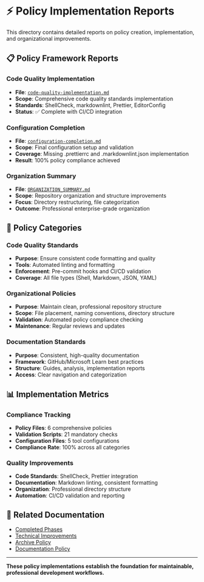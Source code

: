 # ⚡ Policy Implementation Reports

This directory contains detailed reports on policy creation, implementation,
and organizational improvements.

## 📋 **Policy Framework Reports**

### **Code Quality Implementation**

- **File**: [`code-quality-implementation.md`](code-quality-implementation.md)
- **Scope**: Comprehensive code quality standards implementation
- **Standards**: ShellCheck, markdownlint, Prettier, EditorConfig
- **Status**: ✅ Complete with CI/CD integration

### **Configuration Completion**

- **File**: [`configuration-completion.md`](configuration-completion.md)
- **Scope**: Final configuration setup and validation
- **Coverage**: Missing .prettierrc and .markdownlint.json implementation
- **Result**: 100% policy compliance achieved

### **Organization Summary**

- **File**: [`ORGANIZATION_SUMMARY.md`](ORGANIZATION_SUMMARY.md)
- **Scope**: Repository organization and structure improvements
- **Focus**: Directory restructuring, file categorization
- **Outcome**: Professional enterprise-grade organization

## 🎯 **Policy Categories**

### **Code Quality Standards**

- **Purpose**: Ensure consistent code formatting and quality
- **Tools**: Automated linting and formatting
- **Enforcement**: Pre-commit hooks and CI/CD validation
- **Coverage**: All file types (Shell, Markdown, JSON, YAML)

### **Organizational Policies**

- **Purpose**: Maintain clean, professional repository structure
- **Scope**: File placement, naming conventions, directory structure
- **Validation**: Automated policy compliance checking
- **Maintenance**: Regular reviews and updates

### **Documentation Standards**

- **Purpose**: Consistent, high-quality documentation
- **Framework**: GitHub/Microsoft Learn best practices
- **Structure**: Guides, analysis, implementation reports
- **Access**: Clear navigation and categorization

## 📊 **Implementation Metrics**

### **Compliance Tracking**

- **Policy Files**: 6 comprehensive policies
- **Validation Scripts**: 21 mandatory checks
- **Configuration Files**: 5 tool configurations
- **Compliance Rate**: 100% across all categories

### **Quality Improvements**

- **Code Standards**: ShellCheck, Prettier integration
- **Documentation**: Markdown linting, consistent formatting
- **Organization**: Professional directory structure
- **Automation**: CI/CD validation and reporting

## 🔗 **Related Documentation**

- [Completed Phases](../completed-phases/)
- [Technical Improvements](../technical-improvements/)
- [Archive Policy](../../../archive/README.md)
- [Documentation Policy](../../../.github/instructions/docs-policy.instructions.md)

---

**These policy implementations establish the foundation for maintainable,
professional development workflows.**
